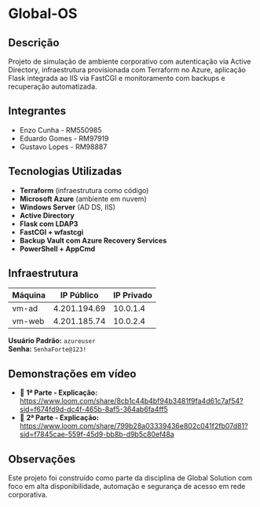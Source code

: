 # Global-OS

## Descrição
Projeto de simulação de ambiente corporativo com autenticação via Active Directory, infraestrutura provisionada com Terraform no Azure, aplicação Flask integrada ao IIS via FastCGI e monitoramento com backups e recuperação automatizada.

## Integrantes
- Enzo Cunha - RM550985  
- Eduardo Gomes - RM97919  
- Gustavo Lopes - RM98887  

## Tecnologias Utilizadas
- **Terraform** (infraestrutura como código)
- **Microsoft Azure** (ambiente em nuvem)
- **Windows Server** (AD DS, IIS)
- **Active Directory**
- **Flask com LDAP3**
- **FastCGI + wfastcgi**
- **Backup Vault com Azure Recovery Services**
- **PowerShell + AppCmd**

## Infraestrutura
| Máquina | IP Público     | IP Privado  |
|--------|----------------|-------------|
| vm-ad  | 4.201.194.69   | 10.0.1.4    |
| vm-web | 4.201.185.74   | 10.0.2.4    |

**Usuário Padrão:** `azureuser`  
**Senha:** `SenhaForte@123!`

## Demonstrações em vídeo
- 🎥 **1ª Parte - Explicação:**  
  https://www.loom.com/share/8cb1c44b4bf94b3481f9fa4d61c7af54?sid=f674fd9d-dc4f-465b-8af5-364ab6fa4ff5
- 🎥 **2ª Parte - Explicação:**  
  https://www.loom.com/share/799b28a03339436e802c041f2fb07d81?sid=f7845cae-559f-45d9-bb8b-d9b5c80ef48a

## Observações
Este projeto foi construído como parte da disciplina de Global Solution com foco em alta disponibilidade, automação e segurança de acesso em rede corporativa.

